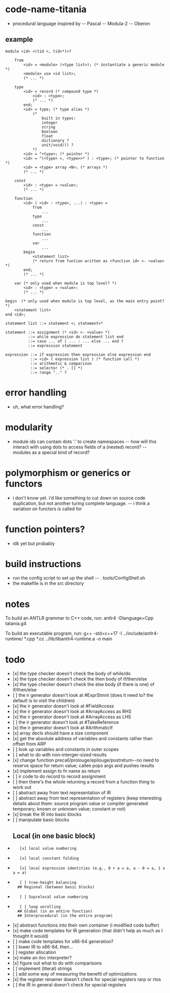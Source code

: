 # code-name-titania
- procedural language inspired by 
-- Pascal
-- Modula-2
-- Oberon

## example

    module <id> <(tid <, tid>*)>?
        
        from 
            <id> = <module> (<type list>); (* instantiate a generic module *)
            <module> use <id list>;
            (* ... *)

        type
            <id> = record (* compound type *)
                <id> : <type>;
                (* ... *)
            end;
            <id> = type; (* type alias *)
                (* 
                    built in types:
                    integer
                    string
                    boolean
                    float
                    dictionary ?
                    unit/void/() ?
                *)
            <id> = ^<type>; (* pointer *)
            <id> = ^(<type> <, <type>>* ) : <type>; (* pointer to function *)
            <id> = <type> array <N>; (* arrays *)
            (* ... *)
    
        const
            <id> : <type> = <value>;
            (* ... *)
    
        function
            <id> ( <id> : <type>, ...) : <type> =
                from
                    ...
                type
                    ...
                const
                    ...
                function
                    ...
                var
                    ...
            begin
                <statement list>
                (* return from funtion written as <function id> <- <value> *)
            end;
            (* ... *)
    
        var (* only used when module is top level? *)
            <id> : <type> = <value>;
            (* ... *)
    
    begin  (* only used when module is top level, as the main entry point? *)
        <statement list>
    end <id>;

    statement list ::= statement <; statement>*

    statement ::= assignment (* <id> <- <value> *)
              ::= while expression do statement list end
              ::= case ... of | ... : ... else ... end ?
              ::= expression statement

    expression ::= if expression then expression else expression end
               ::= <id> ( expression list ) (* function call *)
               ::= arithmetic & comparison
               ::= selector (* . [] *) 
               ::= range ".." ?

# error handling
- uh, what error handling?

# modularity
- module ids can contain dots '.' to create namespaces
-- how will this interact with using dots to access fields of a (nested) record?
-- modules as a special kind of record?

# polymorphism or generics or functors
- i don't know yet.  i'd like something to cut down on source code duplication, but not
another turing complete language.
-- i think a variation on functors is called for

# function pointers?
- idk yet but probably

# build instructions
- run the config script to set up the shell
-- . tools/ConfigShell.sh
- the makefile is in the src directory

# notes
To build an ANTLR grammar to C++ code, run:
   antlr4 -Dlanguage=Cpp tatania.g4

To build an executable program, run:
    g++ -std=c++17 -I ../include/antlr4-runtime/ \*.cpp \*.cc ../lib/libantlr4-runtime.a -o main

# todo
-    [x] the type checker doesn't check the body of while/do
-    [x] the type checker dosen't check the then body of if/then/else
-    [x] the type checker doesn't check the else body (if there is one) of if/then/else
-    [ ] the ir generator doesn't look at #ExprStmnt (does it need to? the default is to visit the children)
-    [x] the ir generator doesn't look at #FieldAccess
-    [x] the ir generator doesn't look at #ArrayAccess as RHS
-    [x] the ir generator doesn't look at #ArrayAccess as LHS
-    [ ] the ir generator doesn't look at #TakeReference
-    [x] the ir generator doesn't look at #ArithmaticIf
-    [x] array decls should have a size component
-    [x] get the absolute address of variables and constants rather than offset from ARP
-    [ ] look up variables and constants in outer scopes
-    [ ] what to do with non-interger-sized results
-    [x] change function precall/prolouge/epilouge/postreturn--no need to reserve space
        for return value; callee pops args and pushes results
-    [x] implement assign to fn name as return
-    [ ] ir code to do record to record assignment
-    [ ] then there's the whole returning a record from a function thing to work out
-    [ ] abstract away from text representation of IR
-    [ ] abstract away from text representation of registers (keep interesting details about
        them: source program value or compiler generated temporary; known or unknown value;
        constant or not)
-    [x] break the IR into basic blocks
-    [ ] manipulate basic blocks
        ## Local (in one basic block)
-        [x] local value numbering
-        [x] local constant folding
-        [x] local expression identities (e.g., 0 + a = a, a - 0 = a, 1 x a = a)
-        [ ] tree-height balancing
        ## Regional (between basic blocks)
-        [ ] Suprelocal value numbering
-        [ ] loop unrolling
        ## Global (in an entire function)
        ## Interprocedural (in the entire program)
-    [x] abstract functions into their own container (i modified code buffer)
-    [x] make code templates for IR generation (that didn't help as much as I thought it would)
-    [ ] make code templates for x86-64 generation?
-    [ ] lower IR to x86-64, then...
-    [ ] register allocation
-    [x] make an iloc interpreter?
-    [x] figure out what to do with comparisons
-    [ ] implement (literal) strings
-    [ ] add some way of measuring the benefit of optimizations
-    [x] the register renamer doesn't check for special registers rarp or rtos
-    [ ] the IR in general doesn't check for special registers
